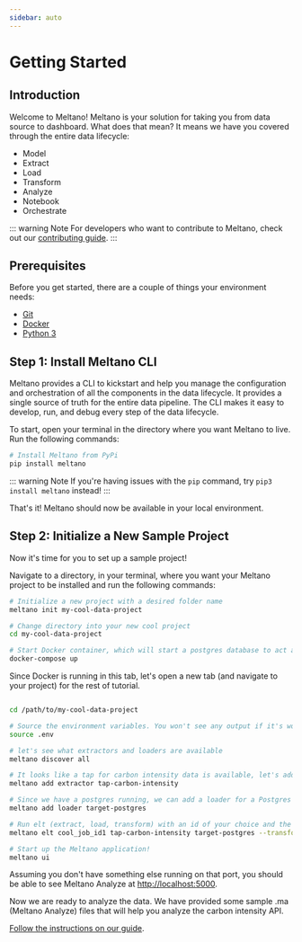 ```yaml
---
sidebar: auto
---
```


# Getting Started

## Introduction

Welcome to Meltano! Meltano is your solution for taking you from data source to dashboard. What does that mean? It means we have you covered through the entire data lifecycle:

- Model
- Extract
- Load
- Transform
- Analyze
- Notebook
- Orchestrate

::: warning Note
For developers who want to contribute to Meltano, check out our [contributing guide](/docs/contributing.html).
:::

## Prerequisites

Before you get started, there are a couple of things your environment needs:

- [Git](https://git-scm.com/)
- [Docker](https://www.docker.com/get-started)
- [Python 3](https://realpython.com/installing-python/)

## Step 1: Install Meltano CLI

Meltano provides a CLI to kickstart and help you manage the configuration and orchestration of all the components in the data lifecycle. It provides a single source of truth for the entire data pipeline. The CLI makes it easy to develop, run, and debug every step of the data lifecycle.

To start, open your terminal in the directory where you want Meltano to live. Run the following commands:

```bash
# Install Meltano from PyPi
pip install meltano
```

::: warning Note
If you're having issues with the `pip` command, try `pip3 install meltano` instead!
:::

That's it! Meltano should now be available in your local environment.

## Step 2: Initialize a New Sample Project

Now it's time for you to set up a sample project!

Navigate to a directory, in your terminal, where you want your Meltano project to be installed and run the following commands:

```bash
# Initialize a new project with a desired folder name
meltano init my-cool-data-project

# Change directory into your new cool project
cd my-cool-data-project

# Start Docker container, which will start a postgres database to act as our data warehouse.
docker-compose up
```

Since Docker is running in this tab, let's open a new tab (and navigate to your project) for the rest of tutorial.

```bash

cd /path/to/my-cool-data-project

# Source the environment variables. You won't see any output if it's working.
source .env

# let's see what extractors and loaders are available
meltano discover all

# It looks like a tap for carbon intensity data is available, let's add that as a dependency. See https://api.carbonintensity.org.uk/
meltano add extractor tap-carbon-intensity

# Since we have a postgres running, we can add a loader for a Postgres database
meltano add loader target-postgres

# Run elt (extract, load, transform) with an id of your choice and the extractor and loader we just added without the need to transform the data
meltano elt cool_job_id1 tap-carbon-intensity target-postgres --transform skip

# Start up the Meltano application!
meltano ui
```

Assuming you don't have something else running on that port, you should be able to see Meltano Analyze at [http://localhost:5000](http://localhost:5000).

Now we are ready to analyze the data. We have provided some sample .ma (Meltano Analyze) files that will help you analyze the carbon intensity API. 

[Follow the instructions on our guide](https://meltano.com/guide/#using-the-meltano-sample-project).
